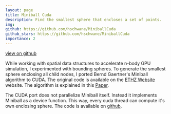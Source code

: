 ```yaml
---
layout: page
title: Miniball Cuda
description: Find the smallest sphere that encloses a set of points.
img:
github: https://github.com/hschwane/MiniballCuda
github_stars: https://github.com/hschwane/MiniballCuda
importance: 2
---
```


[view on github](https://github.com/hschwane/MiniballCuda)

While working with spatial data structures to accelerate n-body GPU simulation, I experimented with bounding spheres. 
To generate the smallest sphere enclosing all child nodes, I ported Bernd Gaertner's Miniball algorithm to CUDA. 
The original code is available on the [ETHZ Website](https://people.inf.ethz.ch/gaertner/subdir/software/miniball.html) website. The algorithm is explained in 
this [Paper](http://www.inf.ethz.ch/personal/gaertner/texts/own_work/esa99_final.pdf).

The CUDA port does not parallelize Miniball itself. Instead it implements Miniball as a device function. 
This way, every cuda thread can compute it's own enclosing sphere. The code is available on [github](https://github.com/hschwane/MiniballCuda). 
